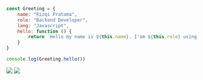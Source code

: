 ```js
const Greeting = {
    name: "Rizqi Pratama",
    role: "Backend Developer",
    lang: "Javascript",
    hello: function () {
        return `Hello my name is ${this.name}. I'am ${this.role} using ${this.lang}.`
    }
}

console.log(Greeting.hello())
```

![](https://github-readme-stats.vercel.app/api?username=rizqikazukun&hide_rank=true&hide_border=true&show_icons=true&bg_color=30,e96443,904e95&title_color=fff&text_color=fff&hide_title=false&hide=stars&icon_color=ffffff)
![](https://github-readme-stats.vercel.app/api/top-langs/?username=rizqikazukun&hide_border=true&layout=compact&bg_color=30,e96443,904e95&title_color=fff&text_color=fff&hide_title=false&langs_count=6)



